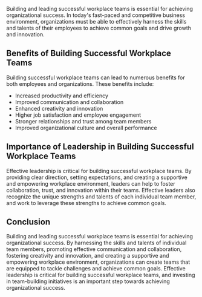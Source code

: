 
Building and leading successful workplace teams is essential for achieving organizational success. In today's fast-paced and competitive business environment, organizations must be able to effectively harness the skills and talents of their employees to achieve common goals and drive growth and innovation.

Benefits of Building Successful Workplace Teams
-----------------------------------------------

Building successful workplace teams can lead to numerous benefits for both employees and organizations. These benefits include:

* Increased productivity and efficiency
* Improved communication and collaboration
* Enhanced creativity and innovation
* Higher job satisfaction and employee engagement
* Stronger relationships and trust among team members
* Improved organizational culture and overall performance

Importance of Leadership in Building Successful Workplace Teams
---------------------------------------------------------------

Effective leadership is critical for building successful workplace teams. By providing clear direction, setting expectations, and creating a supportive and empowering workplace environment, leaders can help to foster collaboration, trust, and innovation within their teams. Effective leaders also recognize the unique strengths and talents of each individual team member, and work to leverage these strengths to achieve common goals.

Conclusion
----------

Building and leading successful workplace teams is essential for achieving organizational success. By harnessing the skills and talents of individual team members, promoting effective communication and collaboration, fostering creativity and innovation, and creating a supportive and empowering workplace environment, organizations can create teams that are equipped to tackle challenges and achieve common goals. Effective leadership is critical for building successful workplace teams, and investing in team-building initiatives is an important step towards achieving organizational success.
